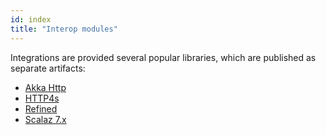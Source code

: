 ```yaml
---
id: index
title: "Interop modules"
---
```


Integrations are provided several popular libraries, which are published as separate artifacts:

* [Akka Http](akka-http.md)
* [HTTP4s](http4s.md)
* [Refined](refined.md)
* [Scalaz 7.x](scalaz-7x.md)
